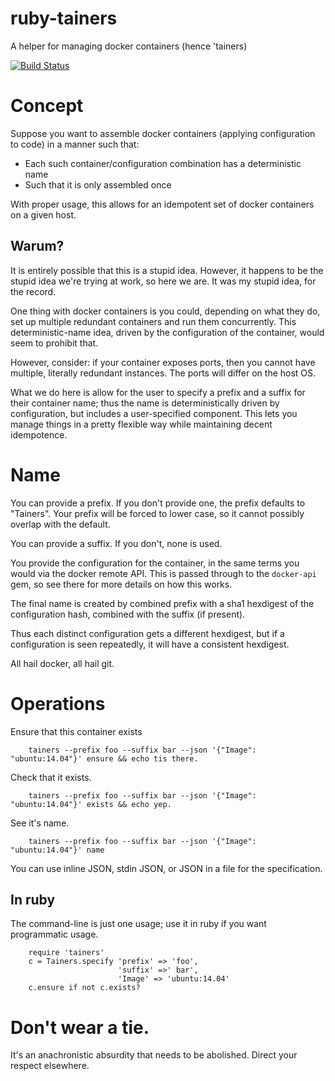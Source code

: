 ruby-tainers
============

A helper for managing docker containers (hence 'tainers)

[![Build Status](https://travis-ci.org/ethanrowe/ruby-tainers.svg)](https://travis-ci.org/ethanrowe/ruby-tainers)

# Concept

Suppose you want to assemble docker containers (applying configuration to code) in a manner such that:
* Each such container/configuration combination has a deterministic name
* Such that it is only assembled once

With proper usage, this allows for an idempotent set of docker containers on a given host.

## Warum?

It is entirely possible that this is a stupid idea.  However, it happens to be the stupid idea we're trying at
work, so here we are.  It was my stupid idea, for the record.

One thing with docker containers is you could, depending on what they do, set up multiple redundant containers
and run them concurrently.  This deterministic-name idea, driven by the configuration of the container, would
seem to prohibit that.

However, consider: if your container exposes ports, then you cannot have multiple, literally redundant instances.
The ports will differ on the host OS.

What we do here is allow for the user to specify a prefix and a suffix for their container name; thus the name
is deterministically driven by configuration, but includes a user-specified component.  This lets you manage things
in a pretty flexible way while maintaining decent idempotence.

# Name

You can provide a prefix.  If you don't provide one, the prefix defaults to "Tainers".  Your prefix will be forced
to lower case, so it cannot possibly overlap with the default.

You can provide a suffix.  If you don't, none is used.

You provide the configuration for the container, in the same terms you would via the docker remote API.  This is
passed through to the `docker-api` gem, so see there for more details on how this works.

The final name is created by combined prefix with a sha1 hexdigest of the configuration hash, combined with the
suffix (if present).

Thus each distinct configuration gets a different hexdigest, but if a configuration is seen repeatedly, it will
have a consistent hexdigest.

All hail docker, all hail git.

# Operations

Ensure that this container exists

        tainers --prefix foo --suffix bar --json '{"Image": "ubuntu:14.04"}' ensure && echo tis there.

Check that it exists.

        tainers --prefix foo --suffix bar --json '{"Image": "ubuntu:14.04"}' exists && echo yep.

See it's name.

        tainers --prefix foo --suffix bar --json '{"Image": "ubuntu:14.04"}' name

You can use inline JSON, stdin JSON, or JSON in a file for the specification.

## In ruby

The command-line is just one usage; use it in ruby if you want programmatic usage.

        require 'tainers'
        c = Tainers.specify 'prefix' => 'foo',
                            'suffix' =>' bar',
                            'Image' => 'ubuntu:14.04'
        c.ensure if not c.exists?

# Don't wear a tie.

It's an anachronistic absurdity that needs to be abolished.  Direct your respect elsewhere.

